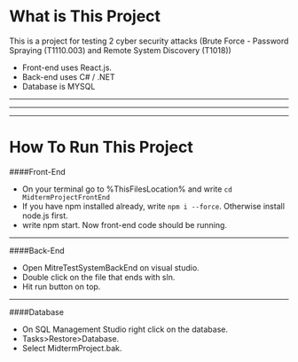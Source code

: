 # What is This Project
This is a project for testing 2 cyber security attacks (Brute Force - Password Spraying (T1110.003) and Remote System Discovery (T1018))
- Front-end uses React.js.
- Back-end uses C# / .NET
- Database is MYSQL

--- 
---
---

# How To Run This Project
####Front-End
- On your terminal go to %ThisFilesLocation% and write ``cd MidtermProjectFrontEnd``
- If you have npm installed already, write ``npm i --force``. Otherwise install node.js first.
- write npm start. Now front-end code should be running.

---

####Back-End
- Open MitreTestSystemBackEnd on visual studio.
- Double click on the file that ends with sln.
- Hit run button on top.

---

####Database
- On SQL Management Studio right click on the database.
- Tasks>Restore>Database.
- Select MidtermProject.bak.
